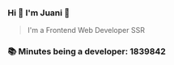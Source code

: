 ### Hi 👋 I&#39;m Juani 🦁

> I&#39;m a Frontend Web Developer SSR

### 📚 Minutes being a developer: 1839842
